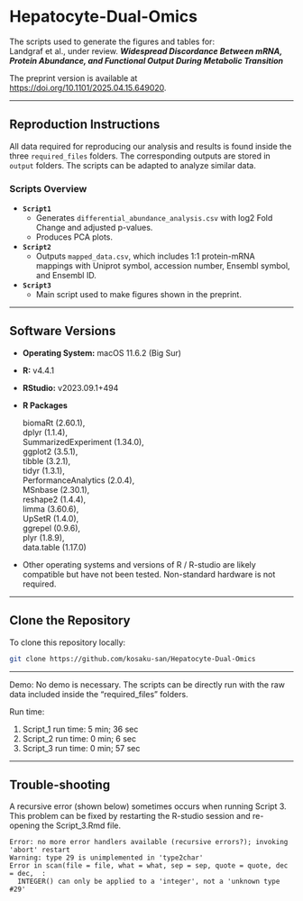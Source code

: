 # Hepatocyte-Dual-Omics

The scripts used to generate the figures and tables for:\
Landgraf et al., under review.
***Widespread Discordance Between mRNA, Protein Abundance, and Functional Output During Metabolic Transition***

The preprint version is available at https://doi.org/10.1101/2025.04.15.649020.

------------------------------------------------------------------------

## Reproduction Instructions

All data required for reproducing our analysis and results is found inside the three `required_files` folders. The corresponding outputs are stored in `output` folders. The scripts can be adapted to analyze similar data.

### Scripts Overview

-   **`Script1`**
    -   Generates `differential_abundance_analysis.csv` with log2 Fold Change and adjusted p-values.
    -   Produces PCA plots.
-   **`Script2`**
    -   Outputs `mapped_data.csv`, which includes 1:1 protein-mRNA mappings with Uniprot symbol, accession number, Ensembl symbol, and Ensembl ID. 
-   **`Script3`**
    -   Main script used to make figures shown in the preprint.
------------------------------------------------------------------------

## Software Versions

-   **Operating System:** macOS 11.6.2 (Big Sur)

-   **R:** v4.4.1

-   **RStudio:** v2023.09.1+494

-   **R Packages**

    biomaRt (2.60.1),\
    dplyr (1.1.4),\
    SummarizedExperiment (1.34.0),\
    ggplot2 (3.5.1),\
    tibble (3.2.1),\
    tidyr (1.3.1),\
    PerformanceAnalytics (2.0.4),\
    MSnbase (2.30.1),\
    reshape2 (1.4.4),\
    limma (3.60.6),\
    UpSetR (1.4.0),\
    ggrepel (0.9.6),\
    plyr (1.8.9),\
    data.table (1.17.0)

-   Other operating systems and versions of R / R-studio are likely compatible but have not been tested. Non-standard hardware is not required.

------------------------------------------------------------------------

## Clone the Repository

To clone this repository locally:

``` bash
git clone https://github.com/kosaku-san/Hepatocyte-Dual-Omics
```

------------------------------------------------------------------------

Demo:
No demo is necessary. The scripts can be directly run with the raw data included inside the “required_files” folders. 

Run time: 
1. Script_1 run time: 5 min; 36 sec 
2. Script_2 run time: 0 min; 6 sec
3. Script_3 run time: 0 min; 57 sec

------------------------------------------------------------------------

## Trouble-shooting

A recursive error (shown below) sometimes occurs when running Script 3. This problem can be fixed by restarting the R-studio session and re-opening the Script_3.Rmd file. 

```
Error: no more error handlers available (recursive errors?); invoking 'abort' restart
Warning: type 29 is unimplemented in 'type2char'
Error in scan(file = file, what = what, sep = sep, quote = quote, dec = dec,  : 
  INTEGER() can only be applied to a 'integer', not a 'unknown type #29'
```

